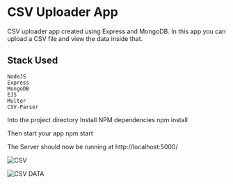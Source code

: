 # CSV Uploader App
CSV uploader app created using Express and MongoDB. In this app you can upload a CSV file and view the data inside that.

## Stack Used
    NodeJS
    Express
    MongoDB
    EJS
    Multer
    CSV-Parser

Into the project directory
Install NPM dependencies
npm install

Then start your app
npm start

The Server should now be running at http://localhost:5000/

![CSV](https://user-images.githubusercontent.com/88940367/201416204-ef140bec-0e75-45ff-8a0b-c1c40aba1bb3.png)

![CSV DATA](https://user-images.githubusercontent.com/88940367/201416202-e27182d0-b32f-4097-8569-1a4c3e8a0c92.png)
